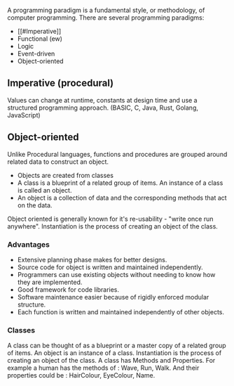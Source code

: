 A programming paradigm is a fundamental style, or methodology, of computer programming. There are several programming paradigms:
- [[#Imperative]]
- Functional (ew)
- Logic
- Event-driven
- Object-oriented 

## Imperative (procedural)

Values can change at runtime, constants at design time and use a structured programming approach. (BASIC, C, Java, Rust, Golang, JavaScript)

## Object-oriented

Unlike Procedural languages, functions and procedures are grouped around related data to construct an object. 
- Objects are created from classes
- A class is a blueprint of a related group of items. An instance of a class is called an object.
- An object is a collection of data and the corresponding methods that act on the data.

Object oriented is generally known for it's re-usability - "write once run anywhere".
Instantiation is the process of creating an object of the class.

### Advantages 
- Extensive planning phase makes for better designs.
- Source code for object is written and maintained independently.
- Programmers can use existing objects without needing to know how they are implemented.
- Good framework for code libraries.
- Software maintenance easier because of rigidly enforced modular structure.
- Each function is written and maintained independently of other objects.

### Classes
A class can be thought of as a blueprint or a master copy of a related group of items.
An object is an instance of a class.
Instantiation is the process of creating an object of the class.
A class has Methods and Properties. 
For example a human has the methods of : Wave, Run, Walk.
And their properties could be : HairColour, EyeColour, Name.
